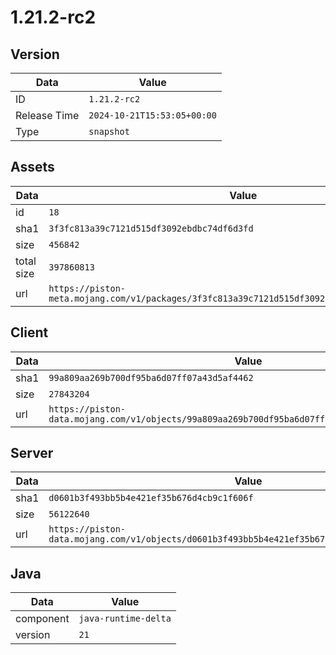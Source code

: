 # 1.21.2-rc2

## Version

|**Data**        | **Value**                 |
|----------------|-------------------------|
| ID   | ```1.21.2-rc2```   |
| Release Time   | ```2024-10-21T15:53:05+00:00```   |
| Type   | ```snapshot```   |

## Assets

|**Data**        | **Value**                 |
|----------------|-------------------------|
| id   | ```18```   |
| sha1   | ```3f3fc813a39c7121d515df3092ebdbc74df6d3fd```   |
| size   | ```456842```   |
| total size  | ```397860813```  |
| url       | ```https://piston-meta.mojang.com/v1/packages/3f3fc813a39c7121d515df3092ebdbc74df6d3fd/18.json``` |

## Client

|**Data**        | **Value**                 |
|----------------|-------------------------|
| sha1   | ```99a809aa269b700df95ba6d07ff07a43d5af4462```   |
| size   | ```27843204```   |
| url       | ```https://piston-data.mojang.com/v1/objects/99a809aa269b700df95ba6d07ff07a43d5af4462/client.jar``` |

## Server

|**Data**        | **Value**                 |
|----------------|-------------------------|
| sha1   | ```d0601b3f493bb5b4e421ef35b676d4cb9c1f606f```   |
| size   | ```56122640```   |
| url       | ```https://piston-data.mojang.com/v1/objects/d0601b3f493bb5b4e421ef35b676d4cb9c1f606f/server.jar``` |

## Java

|**Data**        | **Value**                 |
|----------------|-------------------------|
| component   | ```java-runtime-delta```   |
| version   | ```21```   |